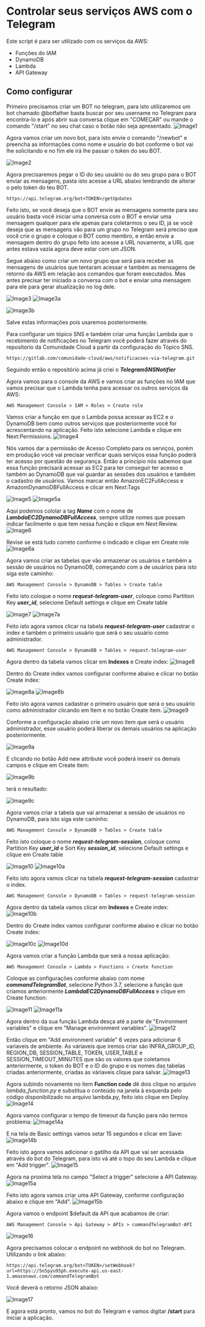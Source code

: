 # Controlar seus serviços AWS com o Telegram

Este script é para ser utilizado com os serviços da AWS:
  - Funções do IAM
  - DynamoDB
  - Lambda
  - API Gateway

## Como configurar

Primeiro precisamos criar um BOT no telegram, para isto utilizaremos um bot chamado @botfather basta buscar por seu username no Telegram para encontra-lo e após abrir sua conversa clique em "COMEÇAR" ou mande o comando "/start" no seu chat caso o botão não seja apresentado.
![Image1](https://i.imgur.com/ZoMhEcX.png)

Agora vamos criar um novo bot, para isto envie o comando "/newbot" e preencha as informações como nome e usuário do bot conforme o bot vai lhe solicitando e no fim ele irá lhe passar o token do seu BOT.

![Image2](https://i.imgur.com/IweBluu.png)

Agora precisaremos pegar o ID do seu usuário ou do seu grupo para o BOT enviar as mensagens, pasta isto acesse a URL abaixo lembrando de alterar o <TOKEN> pelo token do teu BOT.
```
https://api.telegram.org/bot<TOKEN>/getUpdates
```

Feito isto, se você deseja que o BOT envie as mensagens somente para seu usuário basta você iniciar uma conversa com o BOT e enviar uma mensagem qualquer para ele apenas para coletarmos o seu ID, já se você deseja que as mensagens vão para um grupo no Telegram será preciso que você crie o grupo e coloque o BOT como membro, e então envie a mensagem dentro do grupo feito isto acesse a URL novamente, a URL que antes estava vazia agora deve estar com um JSON.

Segue abaixo como criar um novo grupo que será para receber as mensagens de usuários que tentaram acessar e também as mensagens de retorno da AWS em relação aos comandos que foram executados. Mas antes precisar ter iniciado a conversa com o bot e enviar uma mensagem para ele para gerar atualização no log dele.

![Image3](https://i.imgur.com/JQYzP1am.png)
![Image3a](https://i.imgur.com/7yS7Ymgm.png)

![Image3b](https://i.imgur.com/iEXEVBTm.png)

Salve estas informações pois usaremos posteriormente.

Para configurar um tópico SNS e também criar uma função Lambda que o recebimento de notificações no Telegram você poderá fazer através do reposítorio da Comunidade Cloud a partir da configuração do Tópico SNS.
```
https://gitlab.com/comunidade-cloud/aws/notificacoes-via-telegram.git
```

Seguindo então o repositório acima já criei o ***TelegramSNSNotifier***

Agora vamos para o console da AWS e vamos criar as funções no IAM que vamos precisar que o Lambda tenha para acessar os outros serviços da AWS: 
```
AWS Management Console > IAM > Roles > Create role
```
Vamos criar a função em que o Lambda possa acessar as EC2 e o DynamoDB bem como outros serviços que posteriormente você for acrescentando na aplicação. Feito isto selecione Lambda e clique em Next:Permissions.
![Image4](https://i.imgur.com/agd7KBF.png)

Nós vamos dar a permissão de Acesso Completo para os serviços, porém em produção você vai precisar verificar quais serviços essa função poderá ter acesso por questão de segurança. Então a princípio nós sabemos que essa função precisará acessar as EC2 para ter conseguir ter acesso e também ao DynamoDB que vai guardar as sessões dos usuários e também o cadastro de usuários.
Vamos marcar então AmazonEC2FullAccess e AmazomDynamoDBFullAccess e clicar em Next:Tags

![Image5](https://i.imgur.com/7xnU6e7.png)
![Image5a](https://i.imgur.com/8ZdbG1E.png)

Aqui podemos cololar a tag ***Name*** com o nome de ***LambdaEC2DynamoDBFullAccess***, sempre utilize nomes que possam indicar facilmente o que tem nessa função e clique em Next:Review.
![Image6](https://i.imgur.com/luxRNab.png)

Revise se está tudo correto conforme o indicado e clique em Create role
![Image6a](https://i.imgur.com/Jya5bV5.png)

Agora vamos criar as tabelas que vão armazenar os usuários e também a sessão de usuários no DynamoDB, começando com a de usuários para isto siga este caminho:
```
AWS Management Console > DynamoDB > Tables > Create table
```
Feito isto coloque o nome ***request-telegram-user***, coloque como Partition Key ***user_id***, selecione Default settings e clique em Create table

![Image7](https://i.imgur.com/yVO6UGB.png)
![Image7a](https://i.imgur.com/HpzK9S2.png)

Feito isto agora vamos clicar na tabela ***request-telegram-user*** cadastrar o index e também o primeiro usuário que será o seu usuário como administrador.

```
AWS Management Console > DynamoDB > Tables > request-telegram-user
```

Agora dentro da tabela vamos clicar em **Indexes** e Create index:
![Image8](https://i.imgur.com/aMUMGtx.png)

Dentro do Create index vamos configurar conforme abaixo e clicar no botão Create index:

![Image8a](https://i.imgur.com/g8RIOz1.png)
![Image8b](https://i.imgur.com/Ux0i9C8.png)

Feito isto agora vamos cadastrar o primeiro usuário que será o seu usuário como administrador clicando em Item e no botão Create item.
![Image9](https://i.imgur.com/YENjoeT.png)

Conforme a configuração abaixo crie um novo item que será o usuário administrador, esse usuário poderá liberar os demais usuários na aplicação posteriormente.

![Image9a](https://i.imgur.com/YWgM6P8.png)

E clicando no botão Add new attribute você poderá inserir os demais campos e clique em Create item:

![Image9b](https://i.imgur.com/cZSJW5G.png)

terá o resultado:

![Image9c](https://i.imgur.com/ake7Fpx.png)

Agora vamos criar a tabela que vai armazenar a sessão de usuários no DynamoDB, para isto siga este caminho:
```
AWS Management Console > DynamoDB > Tables > Create table
```
Feito isto coloque o nome ***request-telegram-session***, coloque como Partition Key ***user_id*** e Sort Key ***session_id***, selecione Default settings e clique em Create table

![Image10](https://i.imgur.com/zIT33uj.png)
![Image10a](https://i.imgur.com/HpzK9S2.png)

Feito isto agora vamos clicar na tabela ***request-telegram-session*** cadastrar o index.

```
AWS Management Console > DynamoDB > Tables > request-telegram-session
```

Agora dentro da tabela vamos clicar em **Indexes** e Create index:
![Image10b](https://i.imgur.com/S672GKZ.png)

Dentro do Create index vamos configurar conforme abaixo e clicar no botão Create index:

![Image10c](https://i.imgur.com/P1dhz7T.png)
![Image10d](https://i.imgur.com/Ux0i9C8.png)


Agora vamos criar a função Lambda que será a nossa aplicação:
```
AWS Management Console > Lambda > Functions > Create function
```
Coloque as configurações conforme abaixo com nome ***commandTelegramBot***, selecione Python 3.7, selecione a função que criamos anteriormente ***LambdaEC2DynamoDBFullAccess*** e clique em Create function:

![Image11](https://i.imgur.com/tEOlaED.png)
![Image11a](https://i.imgur.com/nvRFNfb.png)

Agora dentro da sua função Lambda desça até a parte de "Environment variables" e clique em "Manage environment variables".
![Image12](https://i.imgur.com/BDmS35Z.png)

Então clique em "Add environment variable" 6 vezes para adicionar 6 variaveis de ambiente.
As váriaveis que iremos criar são INFRA_GROUP_ID, REGION_DB, SESSION_TABLE, TOKEN, USER_TABLE e SESSION_TIMEOUT_MINUTES que são os valores que coletamos anteriormente, o token do BOT e o ID do grupo e os nomes das tabelas criadas anteriormente, criadas as váriaveis clique para salvar.
![Image13](https://i.imgur.com/oBfMpeP.png)

Agora subindo novamente no item **Function code** dê dois clique no arquivo *lambda_function.py* e substitua o conteúdo na janela à esquerda pelo código disponibilizado no arquivo lambda.py, feito isto clique em Deploy.
![Image14](https://i.imgur.com/jdllKki.png)

Agora vamos configurar o tempo de timeout da função para não termos problema:
![Image14a](https://i.imgur.com/yxWMz7o.png)

E na tela de Basic settings vamos setar 15 segundos e clicar em Save:
![Image14b](https://i.imgur.com/OMosKqn.png)

Feito isto agora vamos adicionar o gatilho da API que vai ser acessada através do bot do Telegram, para isto vá até o topo do seu Lambda e clique em "Add trigger".
![Image15](https://i.imgur.com/VHQQpwu.png)

Agora na proxima tela no campo "Select a trigger" selecione a API Gateway.
![Image15a](https://i.imgur.com/WdppcN3.png)

Feito isto agora vamos criar uma API Gateway, conforme configuração abaixo e clique em "Add".
![Image15b](https://i.imgur.com/XIIg3lE.png)

Agora vamos o endpoint $default da API que acabamos de criar:
```
AWS Management Console > Api Gateway > APIs > commandTelegramBot-API
```
![Image16](https://i.imgur.com/9O89QCK.png)

Agora precisamos colocar o endpoint no webhook do bot no Telegram. Utilizando o link abaixo:
```
https://api.telegram.org/bot<TOKEN>/setWebhook?url=https://5o5pyu95ph.execute-api.us-east-1.amazonaws.com/commandTelegramBot
```
Você deverá o retorno JSON abaixo:

![Image17](https://i.imgur.com/52WS2YUm.png)

E agora está pronto, vamos no bot do Telegram e vamos digitar **/start** para iniciar a aplicação.
